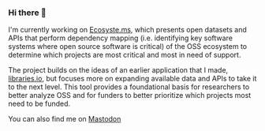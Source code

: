 ### Hi there 👋

I'm currently working on [Ecosyste.ms](https://github.com/ecosyste-ms), which presents open datasets and APIs that perform dependency mapping (i.e. identifying key software systems where open source software is critical) of the OSS ecosystem to determine which projects are most critical and most in need of support.

The project builds on the ideas of an earlier application that I made, [libraries.io](https://github.com/librariesio/libraries.io), but focuses more on expanding available data and APIs to take it to the next level. This tool provides a foundational basis for researchers to better analyze OSS and for funders to better prioritize which projects most need to be funded.

You can also find me on <a rel="me" href="https://mastodon.social/@andrewnez">Mastodon</a>
